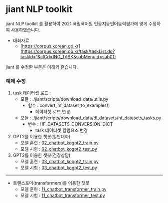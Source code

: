 # jiant NLP toolkit

jiant NLP toolkit 를 활용하여
2021 국립국어원 인공지능언어능력평가에 맞게 수정하여 사용하였습니다.

- 대회자료
    - [https://corpus.korean.go.kr](https://corpus.korean.go.kr/task/taskList.do?taskId=1&clCd=ING_TASK&subMenuId=sub01)


jiant 를 수정한 부분은 아래와 같습니다.

### 예제 수정
1. task 데이터셋 로드 : 
    - 모듈 : ./jiant/scripts/download_data/utils.py
        - 함수 : convert_hf_dataset_to_examples()
            - 데이터셋 로드 변경
    - 모듈 : ./jiant/scripts/download_data/dl_datasets/hf_datasets_tasks.py
        - 변수 : HF_DATASETS_CONVERSION_DICT
            - task 데이터셋 칼럼요소 변경
2. GPT2를 이용한 챗봇(일반대화)
    - 모델 훈련 : [02_chatbot_kogpt2_train.py](https://github.com/rightlit/nlp2/blob/main/examples/02_chatbot_kogpt2_train.py)
    - 모델 시험 : [02_chatbot_kogpt2_test.py](https://github.com/rightlit/nlp2/blob/main/examples/02_chatbot_kogpt2_test.py)
3. GPT2를 이용한 챗봇(건강상담)
    - 모델 훈련 : [03_chatbot_kogpt2_train.py](https://github.com/rightlit/nlp2/blob/main/examples/03_chatbot_kogpt2_train.py)
    - 모델 시험 : [03_chatbot_kogpt2_test.py](https://github.com/rightlit/nlp2/blob/main/examples/03_chatbot_kogpt2_test.py)
- - -
* 트랜스포머(transformers)를 이용한 챗봇 
    - 모델 훈련 : [11_chatbot_transformer_train.py](https://github.com/rightlit/nlp2/blob/main/examples/11_chatbot_transformer_train.py)
    - 모델 시험 : [11_chatbot_transformer_test.py](https://github.com/rightlit/nlp2/blob/main/examples/11_chatbot_transformer_test.py)
